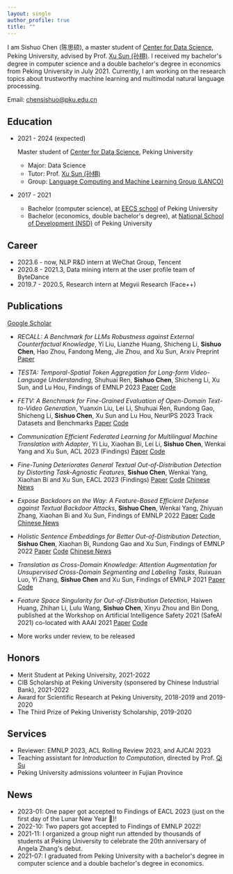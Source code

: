 ```yaml
---
layout: single
author_profile: true
title: ""
---
```


I am Sishuo Chen (陈思硕), a master student of [Center for Data Science](https://www.ds.pku.edu.cn/), Peking University, advised by Prof. [Xu Sun (孙栩)](https://xusun.org). I received my bachelor's degree in computer science and a double bachelor's degree in economics from Peking University in July 2021. Currently, I am working on the research topics about trustworthy machine learning and multimodal natural language processing. 

Email: [chensishuo@pku.edu.cn](mailto:chensishuo@pku.edu.cn)




## Education 

-  2021 - 2024 (expected)
    
    Master student of [Center for Data Science](https://www.ds.pku.edu.cn/), Peking University
    
    -    Major: Data Science    
    -    Tutor: Prof. [Xu Sun (孙栩)](https://xusun.org)
    -    Group:  [Language Computing and Machine Learning Group (LANCO)](https://lancopku.github.io/)
- 2017 - 2021
    
    -    Bachelor (computer science), at [EECS school](https://eecs.pku.edu.cn/) of Peking University
    -    Bachelor (economics, double bachelor's degree), at [National School of Development (NSD)](https://en.nsd.pku.edu.cn/) of Peking University

## Career 
- 2023.6 - now, NLP R&D intern at WeChat Group, Tencent
- 2020.8 - 2021.3, Data mining intern at the user profile team of ByteDance   
- 2019.7 - 2020.5, Research intern at Megvii Research (Face++) 

## Publications 
 
[Google Scholar](https://scholar.google.com/citations?user=Jn6gAIAAAAAJ&hl=en) 

- *RECALL: A Benchmark for LLMs Robustness against External Counterfactual Knowledge*, Yi Liu, Lianzhe Huang, Shicheng Li, **Sishuo Chen**, Hao Zhou, Fandong Meng, Jie Zhou, and Xu Sun, Arxiv Preprint [Paper](https://arxiv.org/abs/2311.08147)

- *TESTA: Temporal-Spatial Token Aggregation
for Long-form Video-Language Understanding*, Shuhuai Ren, **Sishuo Chen**, Shicheng Li, Xu Sun, and Lu Hou, Findings of EMNLP 2023 [Paper](https://arxiv.org/pdf/2310.19060.pdf) [Code](https://github.com/RenShuhuai-Andy/TESTA)

- *FETV: A Benchmark for Fine-Grained Evaluation of Open-Domain Text-to-Video Generation*, Yuanxin Liu, Lei Li, Shuhuai Ren, Rundong Gao, Shicheng Li, **Sishuo Chen**, Xu Sun and Lu Hou, NeurIPS 2023 Track Datasets and Benchmarks [Paper](https://nips.cc/virtual/2023/poster/73413) [Code](https://github.com/llyx97/FETV)

- *Communication Efficient Federated Learning for Multilingual Machine Translation with Adapter*, Yi Liu, Xiaohan Bi, Lei Li, **Sishuo Chen**, Wenkai Yang and Xu Sun, ACL 2023 (Findings)  [Paper](https://arxiv.org/abs/2305.12449) [Code](https://github.com/lancopku/FedMNMT)

- *Fine-Tuning Deteriorates General Textual Out-of-Distribution Detection by
Distorting Task-Agnostic Features*, **Sishuo Chen**, Wenkai Yang, Xiaohan Bi and Xu Sun, EACL 2023 (Findings) [Paper](https://arxiv.org/abs/2301.12715) [Code](https://github.com/lancopku/GNOME) [Chinese News](https://mp.weixin.qq.com/s/LYG9nKLVU6C2l1o51Jygeg)

- *Expose Backdoors on the Way: A Feature-Based Efficient Defense against Textual Backdoor Attacks*, **Sishuo Chen**, Wenkai Yang, Zhiyuan Zhang, Xiaohan Bi and Xu Sun, Findings of EMNLP 2022 [Paper](https://arxiv.org/abs/2210.07907) [Code](https://github.com/lancopku/DAN) [Chinese News](https://mp.weixin.qq.com/s/-LvfCMSsDimmlVlOBedu5Q)

- *Holistic Sentence Embeddings for Better Out-of-Distribution Detection*, **Sishuo Chen**, Xiaohan Bi, Rundong Gao and Xu Sun, Findings of EMNLP 2022 [Paper](https://arxiv.org/abs/2210.07485) [Code](https://github.com/lancopku/Avg-Avg) [Chinese News](https://mp.weixin.qq.com/s/A_aKO5xFkALxM8tC4alGRg)

-  *Translation as Cross-Domain Knowledge: Attention Augmentation for Unsupervised Cross-Domain Segmenting and Labeling Tasks*, Ruixuan Luo, Yi Zhang, **Sishuo Chen** and Xu Sun, Findings of EMNLP 2021 [Paper](https://aclanthology.org/2021.findings-emnlp.163.pdf) [Code](https://github.com/lancopku/Attention-Augmentation) 

 - *Feature Space Singularity for Out-of-Distribution Detection*, Haiwen Huang, Zhihan Li, Lulu Wang, **Sishuo Chen**, Xinyu  Zhou and  Bin  Dong, published at the Workshop on Artificial Intelligence Safety 2021 (SafeAI 2021) co-located with AAAI 2021  [Paper](https://arxiv.org/abs/2011.14654) [Code](https://github.com/megvii-research/FSSD_OoD_Detection)
 - More works under review, to be released

## Honors

- Merit Student at Peking University, 2021-2022
- CIB Scholarship at Peking University (sponsered by Chinese Industrial Bank), 2021-2022
- Award for Scientific Research at Peking University, 2018-2019 and 2019-2020
- The Third Prize of Peking Univeristy Scholarship, 2019-2020

## Services
- Reviewer: EMNLP 2023, ACL Rolling Review 2023, and AJCAI 2023
- Teaching assistant for *Introduction to Computation*, directed by Prof. [Qi Su](https://pkudh.org/service/suqi/)
- Peking University admissions volunteer in Fujian Province


## News
- 2023-01: One paper got accepted to Findings of EACL 2023 (just on the first day of the Lunar New Year 🎉)!
- 2022-10: Two papers got accepted to Findings of EMNLP 2022!
- 2021-11: I organized a group night run attended by thousands of students at Peking University to celebrate the 20th anniversary of Angela Zhang's debut.
- 2021-07: I graduated from Peking University with a bachelor's degree in computer science and a double bachelor's degree in economics.

